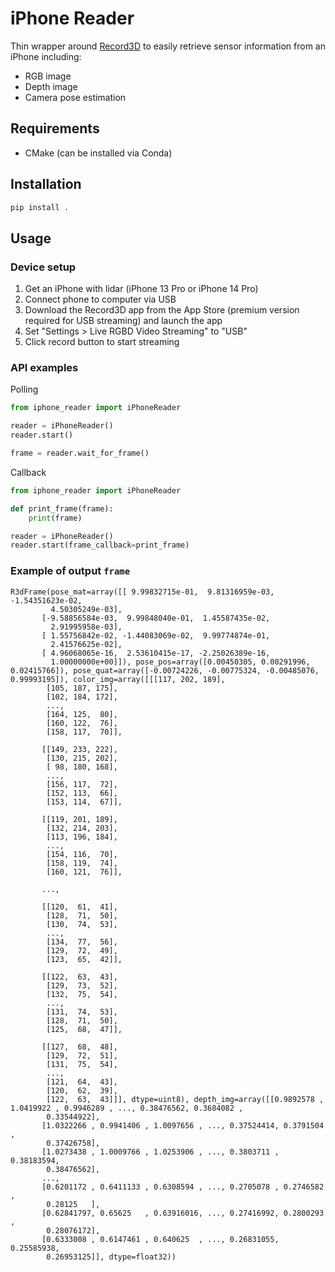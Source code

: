 # iPhone Reader

Thin wrapper around [Record3D](https://record3d.app/) to easily retrieve sensor information from an iPhone including:
- RGB image
- Depth image
- Camera pose estimation

## Requirements
- CMake (can be installed via Conda)

## Installation
```sh
pip install .
```

## Usage

### Device setup

1. Get an iPhone with lidar (iPhone 13 Pro or iPhone 14 Pro)
1. Connect phone to computer via USB
1. Download the Record3D app from the App Store (premium version required for USB streaming) and launch the app
1. Set "Settings > Live RGBD Video Streaming" to "USB"
1. Click record button to start streaming

### API examples

Polling
```py
from iphone_reader import iPhoneReader

reader = iPhoneReader()
reader.start()

frame = reader.wait_for_frame()
```

Callback
```py
from iphone_reader import iPhoneReader

def print_frame(frame):
    print(frame)

reader = iPhoneReader()
reader.start(frame_callback=print_frame)
```

### Example of output `frame`
```
R3dFrame(pose_mat=array([[ 9.99832715e-01,  9.81316959e-03, -1.54351623e-02,
         4.50305249e-03],
       [-9.58856584e-03,  9.99848040e-01,  1.45587435e-02,
         2.91995958e-03],
       [ 1.55756842e-02, -1.44083069e-02,  9.99774874e-01,
         2.41576625e-02],
       [ 4.96068065e-16,  2.53610415e-17, -2.25026389e-16,
         1.00000000e+00]]), pose_pos=array([0.00450305, 0.00291996, 0.02415766]), pose_quat=array([-0.00724226, -0.00775324, -0.00485076,  0.99993195]), color_img=array([[[117, 202, 189],
        [105, 187, 175],
        [102, 184, 172],
        ...,
        [164, 125,  80],
        [160, 122,  76],
        [158, 117,  70]],

       [[149, 233, 222],
        [130, 215, 202],
        [ 98, 180, 168],
        ...,
        [156, 117,  72],
        [152, 113,  66],
        [153, 114,  67]],

       [[119, 201, 189],
        [132, 214, 203],
        [113, 196, 184],
        ...,
        [154, 116,  70],
        [158, 119,  74],
        [160, 121,  76]],

       ...,

       [[120,  61,  41],
        [128,  71,  50],
        [130,  74,  53],
        ...,
        [134,  77,  56],
        [129,  72,  49],
        [123,  65,  42]],

       [[122,  63,  43],
        [129,  73,  52],
        [132,  75,  54],
        ...,
        [131,  74,  53],
        [128,  71,  50],
        [125,  68,  47]],

       [[127,  68,  48],
        [129,  72,  51],
        [131,  75,  54],
        ...,
        [121,  64,  43],
        [120,  62,  39],
        [122,  63,  43]]], dtype=uint8), depth_img=array([[0.9892578 , 1.0419922 , 0.9946289 , ..., 0.38476562, 0.3684082 ,
        0.33544922],
       [1.0322266 , 0.9941406 , 1.0097656 , ..., 0.37524414, 0.3791504 ,
        0.37426758],
       [1.0273438 , 1.0009766 , 1.0253906 , ..., 0.3803711 , 0.38183594,
        0.38476562],
       ...,
       [0.6201172 , 0.6411133 , 0.6308594 , ..., 0.2705078 , 0.2746582 ,
        0.28125   ],
       [0.62841797, 0.65625   , 0.63916016, ..., 0.27416992, 0.2800293 ,
        0.28076172],
       [0.6333008 , 0.6147461 , 0.640625  , ..., 0.26831055, 0.25585938,
        0.26953125]], dtype=float32))
```